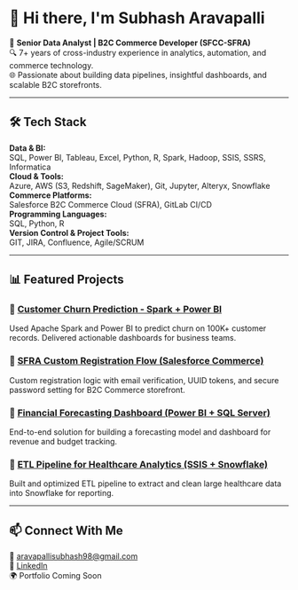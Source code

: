 # 👋 Hi there, I'm Subhash Aravapalli

🎯 **Senior Data Analyst | B2C Commerce Developer (SFCC-SFRA)**  
🔍 7+ years of cross-industry experience in analytics, automation, and commerce technology.  
🌐 Passionate about building data pipelines, insightful dashboards, and scalable B2C storefronts.

---

## 🛠 Tech Stack

**Data & BI:**  
SQL, Power BI, Tableau, Excel, Python, R, Spark, Hadoop, SSIS, SSRS, Informatica  
**Cloud & Tools:**  
Azure, AWS (S3, Redshift, SageMaker), Git, Jupyter, Alteryx, Snowflake  
**Commerce Platforms:**  
Salesforce B2C Commerce Cloud (SFRA), GitLab CI/CD  
**Programming Languages:**  
SQL, Python, R  
**Version Control & Project Tools:**  
GIT, JIRA, Confluence, Agile/SCRUM  

---

## 📊 Featured Projects

### 🔹 [Customer Churn Prediction - Spark + Power BI](https://github.com/YourRepoLink)
Used Apache Spark and Power BI to predict churn on 100K+ customer records. Delivered actionable dashboards for business teams.

### 🔹 [SFRA Custom Registration Flow (Salesforce Commerce)](https://github.com/YourRepoLink)
Custom registration logic with email verification, UUID tokens, and secure password setting for B2C Commerce storefront.

### 🔹 [Financial Forecasting Dashboard (Power BI + SQL Server)](https://github.com/YourRepoLink)
End-to-end solution for building a forecasting model and dashboard for revenue and budget tracking.

### 🔹 [ETL Pipeline for Healthcare Analytics (SSIS + Snowflake)](https://github.com/YourRepoLink)
Built and optimized ETL pipeline to extract and clean large healthcare data into Snowflake for reporting.

---

## 📫 Connect With Me

📧 aravapallisubhash98@gmail.com  
💼 [LinkedIn](https://https://www.linkedin.com/in/subhash-a-787a67248/)  
🌍 Portfolio Coming Soon
